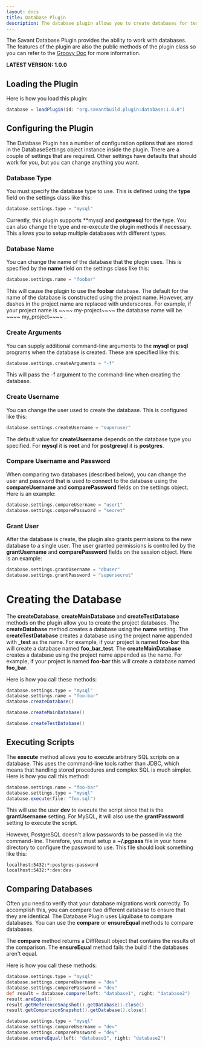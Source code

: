 ```yaml
---
layout: docs
title: Database Plugin
description: The database plugin allows you to create databases for testing your software.
---
```


The Savant Database Plugin provides the ability to work with databases. The features of the plugin are also the public methods of the plugin class so you can refer to the [Groovy Doc](/docs/plugins/database/docs/) for more information.

**LATEST VERSION: 1.0.0**

## Loading the Plugin

Here is how you load this plugin:

~~~~ groovy
database = loadPlugin(id: "org.savantbuild.plugin:database:1.0.0")
~~~~ 

## Configuring the Plugin

The Database Plugin has a number of configuration options that are stored in the DatabaseSettings object instance inside the plugin. There are a couple of settings that are required. Other settings have defaults that should work for you, but you can change anything you want.

### Database Type

You must specify the database type to use. This is defined using the **type** field on the settings class like this:

~~~~ groovy
database.settings.type = "mysql"
~~~~ 

Currently, this plugin supports **mysql and **postgresql** for the type. You can also change the type and re-execute the plugin methods if necessary. This allows you to setup multiple databases with different types.

### Database Name

You can change the name of the database that the plugin uses. This is specified by the **name** field on the settings class like this:

~~~~ groovy
database.settings.name = "foobar"
~~~~ 

This will cause the plugin to use the **foobar** database. The default for the name of the database is constructed using the project name. However, any dashes in the project name are replaced with underscores. For example, if your project name is ~~~~ my-project~~~~  the database name will be ~~~~ my_project~~~~ .

### Create Arguments

You can supply additional command-line arguments to the **mysql** or **psql** programs when the database is created. These are specified like this:

~~~~ groovy
database.settings.createArguments = "-f"
~~~~ 

This will pass the -f argument to the command-line when creating the database.

### Create Username

You can change the user used to create the database. This is configured like this:

~~~~ groovy
database.settings.createUsername = "superuser"
~~~~ 

The default value for **createUsername** depends on the database type you specified. For **mysql** it is **root** and for **postgresql** it is **postgres**.

### Compare Username and Password

When comparing two databases (described below), you can change the user and password that is used to connect to the database using the **compareUsername** and **comparePassword** fields on the settings object. Here is an example:

~~~~ groovy
database.settings.compareUsername = "user1"
database.settings.comparePassword = "secret"
~~~~ 

### Grant User

After the database is create, the plugin also grants permissions to the new database to a single user. The user granted permissions is controlled by the **grantUsername** and **comparePassword** fields on the session object. Here is an example:

~~~~ groovy
database.settings.grantUsername = "dbuser"
database.settings.grantPassword = "supersecret"
~~~~ 


# Creating the Database

The **createDatabase**,  **createMainDatabase** and **createTestDatabase** methods on the plugin allow you to create the project databases. The **createDatabase** method creates a database using the **name** setting. The **createTestDatabase** creates a database using the project name appended with **_test** as the name. For example, if your project is named **foo-bar** this will create a database named **foo_bar_test**.  The **createMainDatabase** creates a database using the project name appended as the name. For example, if your project is named **foo-bar** this will create a database named **foo_bar**.

Here is how you call these methods:

~~~~ groovy
database.settings.type = "mysql"
database.settings.name = "foo-bar"
database.createDatabase()

database.createMainDatabase()

database.createTestDatabase()
~~~~ 

## Executing Scripts

The **execute** method allows you to execute arbitrary SQL scripts on a database. This uses the command-line tools rather than JDBC, which means that handling stored procedures and complex SQL is much simpler. Here is how you call this method:

~~~~ groovy
database.settings.name = "foo-bar"
database.settings.type = "mysql"
database.execute(file: "foo.sql")
~~~~ 

This will use the user **dev** to execute the script since that is the **grantUsername** setting. For MySQL, it will also use the **grantPassword** setting to execute the script.

However, PostgreSQL doesn't allow passwords to be passed in via the command-line. Therefore, you must setup a **~/.pgpass** file in your home directory to configure the password to use. This file should look something like this:

~~~~ 
localhost:5432:*:postgres:password
localhost:5432:*:dev:dev
~~~~ 

## Comparing Databases

Often you need to verify that your database migrations work correctly. To accomplish this, you can compare two different database to ensure that they are identical. The Database Plugin uses Liquibase to compare databases. You can use the **compare** or **ensureEqual** methods to compare databases.

The **compare** method returns a DiffResult object that contains the results of the comparison. The **ensureEqual** method fails the build if the databases aren't equal.

Here is how you call these methods:

~~~~ groovy
database.settings.type = "mysql"
database.settings.compareUsername = "dev"
database.settings.comparePassword = "dev"
def result = database.compare(left: "database1", right: "database2")
result.areEqual()
result.getReferenceSnapshot().getDatabase().close()
result.getComparisonSnapshot().getDatabase().close()
~~~~ 

~~~~ groovy
database.settings.type = "mysql"
database.settings.compareUsername = "dev"
database.settings.comparePassword = "dev"
database.ensureEqual(left: "database1", right: "database2")
~~~~ 